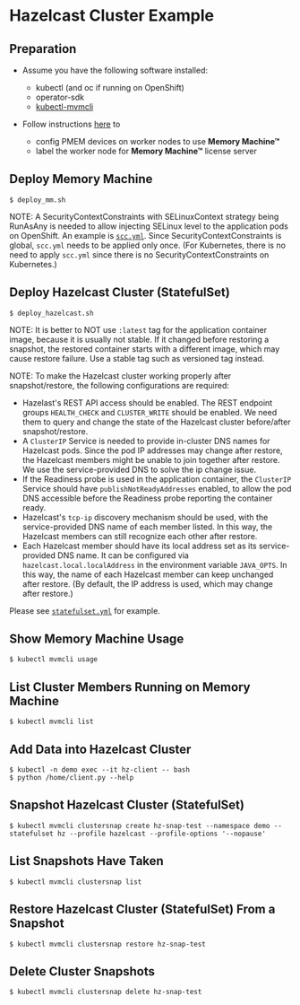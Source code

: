 # Hazelcast Cluster Example

## Preparation
- Assume you have the following software installed:
    - kubectl (and oc if running on OpenShift)
    - operator-sdk
    - [kubectl-mvmcli](../../scripts/kubectl-mvmcli)

- Follow instructions [here](../../README.md) to
    - config PMEM devices on worker nodes to use **Memory Machine™**
    - label the worker node for **Memory Machine™** license server

## Deploy Memory Machine
```
$ deploy_mm.sh
```
NOTE: A SecurityContextConstraints with SELinuxContext strategy being RunAsAny is needed to allow injecting SELinux level to the application pods on OpenShift. An example is [`scc.yml`](scc.yml). Since SecurityContextConstraints is global, `scc.yml` needs to be applied only once.
(For Kubernetes, there is no need to apply `scc.yml` since there is no SecurityContextConstraints on Kubernetes.)

## Deploy Hazelcast Cluster (StatefulSet)
```
$ deploy_hazelcast.sh
```
NOTE: It is better to NOT use `:latest` tag for the application container image, because it is usually not stable. 
If it changed before restoring a snapshot, the restored container starts with a different image, which may cause restore failure.
Use a stable tag such as versioned tag instead.

NOTE: To make the Hazelcast cluster working properly after snapshot/restore, the following configurations are required:
- Hazelast's REST API access should be enabled. The REST endpoint groups `HEALTH_CHECK` and `CLUSTER_WRITE` should be enabled.
We need them to query and change the state of the Hazelcast cluster before/after snapshot/restore.
- A `ClusterIP` Service is needed to provide in-cluster DNS names for Hazelcast pods.
Since the pod IP addresses may change after restore, the Hazelcast members might be unable to join together after restore.
We use the service-provided DNS to solve the ip change issue.
- If the Readiness probe is used in the application container, the `ClusterIP` Service should have `publishNotReadyAddresses` enabled,
to allow the pod DNS accessible before the Readiness probe reporting the container ready.
- Hazelcast's `tcp-ip` discovery mechanism should be used, with the service-provided DNS name of each member listed.
In this way, the Hazelcast members can still recognize each other after restore.
- Each Hazelcast member should have its local address set as its service-provided DNS name. 
It can be configured via `hazelcast.local.localAddress` in the environment variable `JAVA_OPTS`.
In this way, the name of each Hazelcast member can keep unchanged after restore. (By default, the IP address is used, which may change after restore.)

Please see [`statefulset.yml`](statefulset.yml) for example.

## Show Memory Machine Usage
```
$ kubectl mvmcli usage
```

## List Cluster Members Running on Memory Machine
```
$ kubectl mvmcli list
```

## Add Data into Hazelcast Cluster
```
$ kubectl -n demo exec --it hz-client -- bash
$ python /home/client.py --help
```

## Snapshot Hazelcast Cluster (StatefulSet)
```
$ kubectl mvmcli clustersnap create hz-snap-test --namespace demo --statefulset hz --profile hazelcast --profile-options '--nopause'
```

## List Snapshots Have Taken
```
$ kubectl mvmcli clustersnap list
```

## Restore Hazelcast Cluster (StatefulSet) From a Snapshot
```
$ kubectl mvmcli clustersnap restore hz-snap-test
```

## Delete Cluster Snapshots
```
$ kubectl mvmcli clustersnap delete hz-snap-test
```
